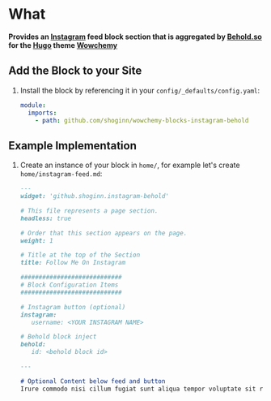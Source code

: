 # What

**Provides an [Instagram](https://instagram.com) feed block section that is aggregated by [Behold.so](https://behold.so) for the [Hugo](https://gohugo.io) theme [Wowchemy](https://wowchemy.com)**

## Add the Block to your Site

1. Install the block by referencing it in your `config/_defaults/config.yaml`:

   ```yaml
   module:
     imports:
       - path: github.com/shoginn/wowchemy-blocks-instagram-behold
   ```

## Example Implementation

1. Create an instance of your block in `home/`, for example let's create `home/instagram-feed.md`:

   ```markdown
   ---
   widget: 'github.shoginn.instagram-behold'

   # This file represents a page section.
   headless: true

   # Order that this section appears on the page.
   weight: 1

   # Title at the top of the Section
   title: Follow Me On Instagram

   ############################
   # Block Configuration Items
   ############################

   # Instagram button (optional)
   instagram:
      username: <YOUR INSTAGRAM NAME>
   
   # Behold block inject
   behold:
      id: <behold block id>

   ---
   
   # Optional Content below feed and button
   Irure commodo nisi cillum fugiat sunt aliqua tempor voluptate sit reprehenderit cupidatat commodo.
   ```
